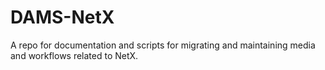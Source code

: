 # DAMS-NetX

A repo for documentation and scripts for migrating and maintaining media and workflows related to NetX.
